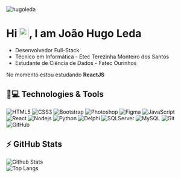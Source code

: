 <p align="left">
  <img src="https://komarev.com/ghpvc/?username=hugoleda" alt="hugoleda" />
</p>


<h1 align = "justify"> 
  Hi <img src="https://media.giphy.com/media/hvRJCLFzcasrR4ia7z/giphy.gif" width="25px">, I am João Hugo Leda
</h1>

<ul>
  <li> Desenvolvedor Full-Stack </li>  
  <li> Técnico em Informática - Etec Terezinha Monteiro dos Santos </li>
  <li >Estudante de Ciência de Dados - Fatec Ourinhos </li>
</ul>

No momento estou estudando **ReactJS**

## 🚀💻 Technologies & Tools

![HTML5](https://img.shields.io/badge/-HTML5-E34F26?style=flat-square&logo=html5&logoColor=white)
![CSS3](https://img.shields.io/badge/-CSS3-1572B6?style=flat-square&logo=css3)
![Bootstrap](https://img.shields.io/badge/-Bootstrap-563D7C?style=flat-square&logo=bootstrap)
![Photoshop](https://img.shields.io/badge/-Photoshop-black?style=flat-square&logo=adobe-photoshop)
![Figma](https://img.shields.io/badge/-Figma-black?style=flat-square&logo=figma)
![JavaScript](https://img.shields.io/badge/-JavaScript-black?style=flat-square&logo=javascript)
![React](https://img.shields.io/badge/-React-black?style=flat-square&logo=react)
![Nodejs](https://img.shields.io/badge/-Node.js-sucess)
![Python](https://img.shields.io/badge/-Python-black?style=flat-square&logo=Python)
![Delphi](https://img.shields.io/badge/-Delphi-black?style=flat-square&logo=Delphi&logoColor=red)
![SQLServer](https://img.shields.io/badge/-SQLServer-red)
![MySQL](https://img.shields.io/badge/-MySQL-black?style=flat-square&logo=mysql)
![Git](https://img.shields.io/badge/-Git-black?style=flat-square&logo=git)
![GitHub](https://img.shields.io/badge/-GitHub-181717?style=flat-square&logo=github)

## ⚡ GitHub Stats

![Github Stats](https://github-readme-stats.vercel.app/api?username=hugoleda&show_icons=true&theme=radical&count_private=true&show_icons=true&include_all_commits=true) <br/>
![Top Langs](https://github-readme-stats.vercel.app/api/top-langs/?username=hugoleda&hide=TeX&theme=radical)
